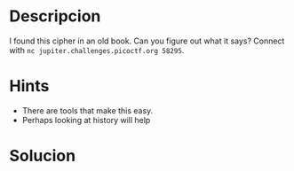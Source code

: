 # Descripcion
I found this cipher in an old book. Can you figure out what it says? Connect with `nc jupiter.challenges.picoctf.org 58295`.

# Hints
- There are tools that make this easy.
- Perhaps looking at history will help

# Solucion
